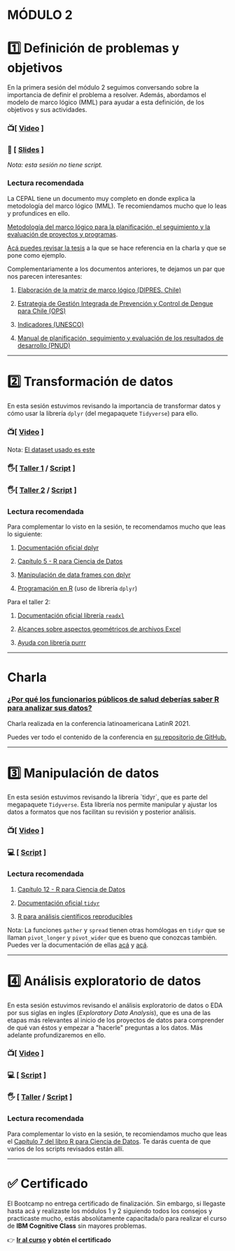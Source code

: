 # MÓDULO 2

# :one: **Definición de problemas y objetivos**

En la primera sesión del módulo 2 seguimos conversando sobre la importancia de definir el problema a resolver. Además, abordamos el modelo de marco lógico (MML) para ayudar a esta definición, de los objetivos y sus actividades.

### :tv:[ [Video](https://youtu.be/fu0vGLGvr0Y) ]

### :closed_book: [ [Slides](https://github.com/opensaludlab/ciencia_datos/blob/main/modulo2/Sesion_1.pdf) ]

*Nota: esta sesión no tiene script.*

### Lectura recomendada

La CEPAL tiene un documento muy completo en donde explica la metodología del marco lógico (MML). Te recomiendamos mucho que lo leas y profundices en ello.

[Metodología del marco lógico para la planificación, el seguimiento y la evaluación de proyectos y programas](https://repositorio.cepal.org/bitstream/handle/11362/5607/S057518_es.pdf).

[Acá puedes revisar la tesis](http://cybertesis.uach.cl/tesis/uach/2017/bpmr457p/doc/bpmr457p.pdf) a la que se hace referencia en la charla y que se pone como ejemplo.

Complementariamente a los documentos anteriores, te dejamos un par que nos parecen interesantes:

1.  [Elaboración de la matriz de marco lógico (DIPRES. Chile)](https://www.dipres.gob.cl/598/articles-140852_doc_pdf.pdf)

2.  [Estrategia de Gestión Integrada de Prevención y Control de Dengue para Chile (OPS)](https://www.paho.org/es/node/38615)

3.  [Indicadores (UNESCO)](https://es.unesco.org/creativity/sites/creativity/files/iucd_manual_metodologico_1.pdf)

4.  [Manual de planificación, seguimiento y evaluación de los resultados de desarrollo (PNUD)](https://www.undp.org/content/dam/undp/documents/evaluation/handbook/spanish/documents/manual_completo.pdf)

------------------------------------------------------------------------

# :two: **Transformación de datos**

En esta sesión estuvimos revisando la importancia de transformar datos y cómo usar la librería `dplyr` (del megapaquete `Tidyverse`) para ello.

### :tv:[ [Video](https://youtu.be/vIErcXee7hE) ]

Nota: [El dataset usado es este](https://github.com/MinCiencia/Datos-COVID19/blob/master/output/producto2/2020-12-28-CasosConfirmados.csv)

### :raised_hand_with_fingers_splayed:[ [Taller 1](https://youtu.be/Y2dD3ie8PiQ) / [Script](https://github.com/opensaludlab/ciencia_datos/blob/main/modulo2/workshop_dplyr.R) ]

### :raised_hand_with_fingers_splayed:[ [Taller 2](https://youtu.be/Ew2o-PtT3l8) / [Script](https://github.com/opensaludlab/ciencia_datos/blob/main/Talleres/excel_workshop.R) ]

### Lectura recomendada

Para complementar lo visto en la sesión, te recomendamos mucho que leas lo siguiente:

1.  [Documentación oficial dplyr](https://dplyr.tidyverse.org/)

2.  [Capítulo 5 - R para Ciencia de Datos](https://es.r4ds.hadley.nz/transform.html)

3.  [Manipulación de data frames con dplyr](https://swcarpentry.github.io/r-novice-gapminder-es/13-dplyr/)

4.  [Programación en R](https://rsanchezs.gitbooks.io/rprogramming/content/chapter9/dplyr.html) (uso de librería `dplyr`)

Para el taller 2:

1.  [Documentación oficial librería `readxl`](https://readxl.tidyverse.org/reference/read_excel.html)

2.  [Alcances sobre aspectos geométricos de archivos Excel](https://readxl.tidyverse.org/articles/sheet-geometry.html)

3.  [Ayuda con librería purrr](http://enrdados.net/post/chuleta-de-purrr/)

------------------------------------------------------------------------

# Charla

### [¿Por qué los funcionarios públicos de salud deberías saber R para analizar sus datos?](https://youtu.be/y77nz9XBlXc)

Charla realizada en la conferencia latinoamericana LatinR 2021.  
  
Puedes ver todo el contenido de la conferencia en [su repositorio de GitHub.](https://github.com/LatinR/presentaciones-LatinR2021)

------------------------------------------------------------------------

# :three: **Manipulación de datos**

En esta sesión estuvimos revisando la librería \`tidyr\`, que es parte del megapaquete `Tidyverse`. Esta librería nos permite manipular y ajustar los datos a formatos que nos facilitan su revisión y posterior análisis.

### :tv:[ [Video](https://youtu.be/hveAdbE92G0) ]

### :computer: [ [Script](https://github.com/opensaludlab/ciencia_datos/blob/main/modulo2/Limpieza_datos.R) ]

### Lectura recomendada

1.  [Capítulo 12 - R para Ciencia de Datos](https://r4ds-en-espaniol.netlify.app/datos-ordenados.html)

2.  [Documentación oficial `tidyr`](https://tidyr.tidyverse.org/)

3.  [R para análisis científicos reproducibles](https://swcarpentry.github.io/r-novice-gapminder-es/14-tidyr/)

Nota: La funciones `gather` y `spread` tienen otras homólogas en `tidyr` que se llaman `pivot_longer` y `pivot_wider` que es bueno que conozcas también. Puedes ver la documentación de ellas [acá](https://tidyr.tidyverse.org/reference/pivot_longer.html) y [acá](https://tidyr.tidyverse.org/reference/pivot_wider.html).

------------------------------------------------------------------------

# :four: **Análisis exploratorio de datos**

En esta sesión estuvimos revisando el análisis exploratorio de datos o EDA por sus siglas en ingles (*Exploratory Data Analysis*), que es una de las etapas más relevantes al inicio de los proyectos de datos para comprender de qué van éstos y empezar a "hacerle" preguntas a los datos. Más adelante profundizaremos en ello.

### :tv:[ [Video](https://youtu.be/ep_HvRxefck) ]

### :computer: [ [Script](https://github.com/opensaludlab/ciencia_datos/blob/main/modulo2/Analisis_exploratorio_datos_EDA.R) ]

### :raised_hand_with_fingers_splayed: [ [Taller](https://youtu.be/iR-CYYSohnU) / [Script](https://github.com/opensaludlab/ciencia_datos/blob/main/modulo2/workshop_metricas.R) ]

### Lectura recomendada

Para complementar lo visto en la sesión, te recomiendamos mucho que leas el [Capítulo 7 del libro R para Ciencia de Datos](https://r4ds-en-espaniol.netlify.app/an%C3%A1lisis-exploratorio-de-datos-eda.html). Te darás cuenta de que varios de los scripts revisados están allí.

------------------------------------------------------------------------

# :white_check_mark: Certificado

El Bootcamp no entrega certificado de finalización. Sin embargo, si llegaste hasta acá y realizaste los módulos 1 y 2 siguiendo todos los consejos y practicaste mucho, estás absolútamente capacitada/o para realizar el curso de **IBM Cognitive Class** sin mayores problemas.

  
:point_right: [**Ir al curso**](https://cognitiveclass.ai/courses/r-101) **y obtén el certificado**
